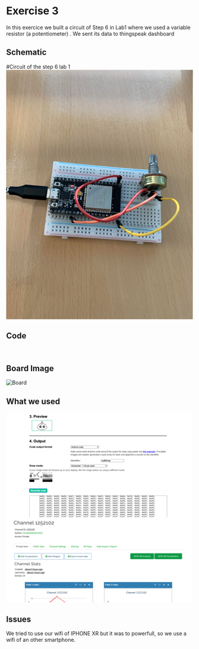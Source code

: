 



# Exercise 3

In this exercice we built a circuit of Step 6 in Lab1 where we used a variable resistor (a potentiometer) . We sent its data to thingspeak dashboard 

## Schematic 
#Circuit of the step 6 lab 1
![Test Image00](https://github.com/efrei-paris-sud/2020-C-Just-do-it/blob/main/lab/4/Ex3/130269802_692890121429086_8781718814336482788_n.jpg)

## Code
 ```Arduino


```
## Board Image
![Board]()

## What we used
![Board](https://github.com/efrei-paris-sud/2020-C-Just-do-it/blob/main/lab/3/Ex3/129706837_187020163077098_6105791806881338683_n.png)
![Board](https://github.com/efrei-paris-sud/2020-C-Just-do-it/blob/main/lab/3/Ex3/129852005_1578111675705680_2512177698148954949_n.png)

## Issues

We tried to use our wifi of IPHONE XR but it was to powerfull, so we use a wifi of an other smartphone.
